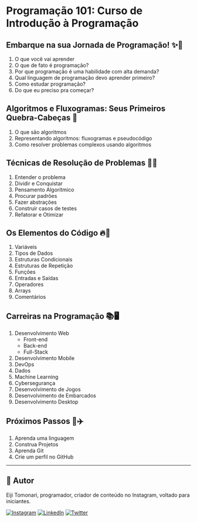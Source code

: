 # Programação 101: Curso de Introdução à Programação
## Embarque na sua Jornada de Programação! ✨🚀
1. O que você vai aprender
2. O que de fato é programação?
3. Por que programação é uma habilidade com alta demanda?
4. Qual linguagem de programação devo aprender primeiro?
5. Como estudar programação?
6. Do que eu preciso pra começar?
## Algoritmos e Fluxogramas: Seus Primeiros Quebra-Cabeças 🧩
1. O que são algoritmos
2. Representando algoritmos: fluxogramas e pseudocódigo
3. Como resolver problemas complexos usando algoritmos
## Técnicas de Resolução de Problemas 🧠💡
1. Entender o problema
2. Dividir e Conquistar
3. Pensamento Algorítmico
4. Procurar padrões
5. Fazer abstrações
6. Construir casos de testes
7. Refatorar e Otimizar
## Os Elementos do Código 🔥🔢
1. Variáveis
2. Tipos de Dados
3. Estruturas Condicionais
4. Estruturas de Repetição
5. Funções
6. Entradas e Saídas
7. Operadores
8. Arrays
9. Comentários
## Carreiras na Programação 📚🖥️
1. Desenvolvimento Web
    - Front-end
    - Back-end
    - Full-Stack
2. Desenvolvimento Mobile
3. DevOps
4. Dados
5. Machine Learning
6. Cybersegurança
7. Desenvolvimento de Jogos
8. Desenvolvimento de Embarcados
9. Desenvolvimento Desktop
## Próximos Passos 👟✈️
1. Aprenda uma linguagem
2. Construa Projetos
3. Aprenda Git
4. Crie um perfil no GitHub
---
## 👤 Autor

Eiji Tomonari, programador, criador de conteúdo no Instagram, voltado para iniciantes.

[![Instagram](https://img.shields.io/badge/Instagram-%23E4405F.svg?logo=Instagram&logoColor=white)](https://instagram.com/eiji.tomonari) [![LinkedIn](https://img.shields.io/badge/LinkedIn-%230077B5.svg?logo=linkedin&logoColor=white)](https://linkedin.com/in/eijitomonari) [![Twitter](https://img.shields.io/badge/Twitter-%231DA1F2.svg?logo=Twitter&logoColor=white)](https://twitter.com/eijitomonari)
